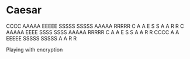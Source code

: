 # Caesar

  CCCC  AAAAA  EEEEE  SSSSS  SSSSS  AAAAA  RRRRR
 C      A   A  E      S      S      A   A  R   R
 C      AAAAA  EEEE    SSSS    SSSS  AAAAA  RRRRR
 C      A   A  E          S      S  A   A  R  R
  CCCC  A   A  EEEEE  SSSSS  SSSSS  A   A  R   R

Playing with encryption
